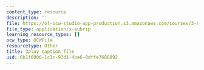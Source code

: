 ```yaml
---
content_type: resource
description: ''
file: https://ol-ocw-studio-app-production.s3.amazonaws.com/courses/3-091sc-introduction-to-solid-state-chemistry-fall-2010/6b1f60061c1c93d14be68dffe7688892_StY_01uUFSY.srt
file_type: application/x-subrip
learning_resource_types: []
ocw_type: OCWFile
resourcetype: Other
title: 3play caption file
uid: 6b1f6006-1c1c-93d1-4be6-8dffe7688892
---
```

